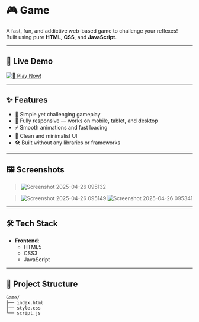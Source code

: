 # 🎮 Game

A fast, fun, and addictive web-based game to challenge your reflexes!  
Built using pure **HTML**, **CSS**, and **JavaScript**.

---

## 🚀 Live Demo

 [![🚀 Play Now!](https://img.shields.io/badge/🚀-Play%20Now!-0a84ff?style=for-the-badge&logo=gamepad&logoColor=white)](https://lokendra-111.github.io/Choose-Your-Path-Game/)

---

## ✨ Features

- 🎯 Simple yet challenging gameplay
- 📱 Fully responsive — works on mobile, tablet, and desktop
- ⚡ Smooth animations and fast loading
- 🎨 Clean and minimalist UI
- 🛠️ Built without any libraries or frameworks

---

## 🖼️ Screenshots

>![Screenshot 2025-04-26 095132](https://github.com/user-attachments/assets/38502624-9a5d-402f-a5ec-796ac507159b)
 
> ![Screenshot 2025-04-26 095149](https://github.com/user-attachments/assets/6873cdb3-1bd2-420f-b6f7-0d2ef76ad19c)
> ![Screenshot 2025-04-26 095341](https://github.com/user-attachments/assets/766d6842-84b0-44dc-90eb-aed7501d10b7)



---

## 🛠️ Tech Stack

- **Frontend**:
  - HTML5
  - CSS3
  - JavaScript

---

## 📂 Project Structure

```plaintext
Game/
├── index.html
├── style.css
└── script.js
